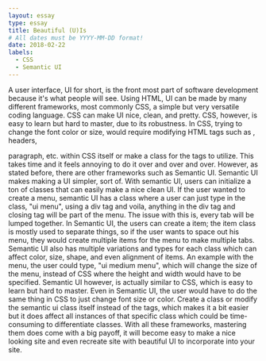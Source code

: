 ```yaml
---
layout: essay
type: essay
title: Beautiful (U)Is
# All dates must be YYYY-MM-DD format!
date: 2018-02-22
labels:
  - CSS
  - Semantic UI
---
```

  
   A user interface, UI for short, is the front most part of software development because it's what people will see. Using HTML, UI can be made by many different frameworks, most commonly CSS, a simple but very versatile coding language. CSS can make UI nice, clean, and pretty. CSS, however, is easy to learn but hard to master, due to its robustness. In CSS, trying to change the font color or size, would require modifying HTML tags such as <a>, <h> headers, <p> paragraph, etc. within CSS itself or make a class for the tags to utilize. This takes time and it feels annoying to do it over and over and over. However, as stated before, there are other frameworks such as Semantic UI. 
  Semantic UI makes making a UI simpler, sort of. With semantic UI, users can initialize a ton of classes that can easily make a nice clean UI. If the user wanted to create a menu, semantic UI has a class where a user can just type in the class, "ui menu", using a div tag and voila, anything in the div tag and closing tag will be part of the menu. The issue with this is, every tab will be lumped together. In Semantic UI, the users can create a item; the item class is mostly used to separate things, so if the user wants to space out his menu, they would create multiple items for the menu to make multiple tabs. Semantic UI also has multiple variations and types for each class which can affect color, size, shape, and even alignment of items. An example with the menu, the user could type, "ui medium menu", which will change the size of the menu, instead of CSS where the height and width would have to be specified. 
  Semantic UI however, is actually similar to CSS, which is easy to learn but hard to master. Even in Semantic UI, the user would have to do the same thing in CSS to just change font size or color. Create a class or modify the semantic ui class itself instead of the tags, which makes it a bit easier but it does affect all instances of that specific class which could be time-consuming to differentiate classes. With all these frameworks, mastering them does come with a big payoff, it will become easy to make a nice looking site and even recreate site with beautiful UI to incorporate into your site.



